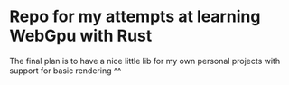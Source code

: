 # Repo for my attempts at learning WebGpu with Rust

The final plan is to have a nice little lib for my own personal projects with support for basic rendering ^^
